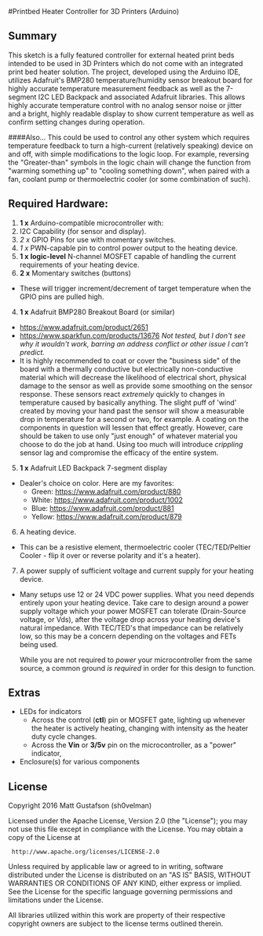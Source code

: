 #Printbed Heater Controller for 3D Printers (Arduino)

Summary
----

This sketch is a fully featured controller for external heated print beds intended to be used in 3D Printers which do not come with an integrated print bed heater solution. The project, developed using the Arduino IDE, utilizes Adafruit's BMP280 temperature/humidity sensor breakout board for highly accurate temperature measurement feedback as well as the 7-segment I2C LED Backpack and associated Adafruit libraries. This allows highly accurate temperature control with no analog sensor noise or jitter and a bright, highly readable display to show current temperature as well as confirm setting changes during operation.

####Also...
This could be used to control any other system which requires temperature feedback to turn a high-current (relatively speaking) device on and off, with simple modifications to the logic loop. For example, reversing the "Greater-than" symbols in the logic chain will change the function from "warming something up" to "cooling something down", when paired with a fan, coolant pump or thermoelectric cooler (or some combination of such).

Required Hardware:
----

1. **1 x** Arduino-compatible microcontroller with:
  1. I2C Capability (for sensor and display).
  2. _2 x_ GPIO Pins for use with momentary switches.
  3. _1 x_ PWN-capable pin to control power output to the heating device.
2. **1 x** **logic-level** N-channel MOSFET capable of handling the current requirements of your heating device.
3. **2 x** Momentary switches (buttons)
  * These will trigger increment/decrement of target temperature when the GPIO pins are pulled high.
4. **1 x** Adafruit BMP280 Breakout Board (or similar)
  * https://www.adafruit.com/product/2651
  * https://www.sparkfun.com/products/13676 _Not tested, but I don't see why it wouldn't work, barring an address conflict or other issue I can't predict._
  * It is highly recommended to coat or cover the "business side" of the board with a thermally conductive but electrically non-conductive material which will decrease the likelihood of electrical short, physical damage to the sensor as well as provide some smoothing on the sensor response. These sensors react _extremely_ quickly to changes in temperature caused by basically anything. The slight puff of 'wind' created by moving your hand past the sensor will show a measurable drop in temperature for a second or two, for example. A coating on the components in question will lessen that effect greatly. However, care should be taken to use only "just enough" of whatever material you choose to do the job at hand. Using too much will introduce _crippling_ sensor lag and compromise the efficacy of the entire system.
5. **1 x** Adafruit LED Backpack 7-segment display
  * Dealer's choice on color. Here are my favorites:
    * Green: https://www.adafruit.com/product/880
    * White: https://www.adafruit.com/product/1002
    * Blue: https://www.adafruit.com/product/881
    * Yellow: https://www.adafruit.com/product/879
6. A heating device.
  * This can be a resistive element, thermoelectric cooler (TEC/TED/Peltier Cooler - flip it over or reverse polarity and it's a heater).
7. A power supply of sufficient voltage and current supply for your heating device.
  * Many setups use 12 or 24 VDC power supplies. What you need depends entirely upon your heating device. Take care to design around a power supply voltage which your power MOSFET can tolerate (Drain-Source voltage, or Vds), after the voltage drop across your heating device's natural impedance. With TEC/TED's that impedance can be relatively low, so this may be a concern depending on the voltages and FETs being used.

    While you are not required to _power_ your microcontroller from the same source, a common ground _is required_ in order for this design to function.

Extras
----
* LEDs for indicators
  * Across the control (**ctl**) pin or MOSFET gate, lighting up whenever the heater is actively heating, changing with intensity as the heater duty cycle changes.
  * Across the **Vin** or **3/5v** pin on the microcontroller, as a "power" indicator,
* Enclosure(s) for various components

License
----

   Copyright 2016 Matt Gustafson (sh0velman)

   Licensed under the Apache License, Version 2.0 (the "License");
   you may not use this file except in compliance with the License.
   You may obtain a copy of the License at

     http://www.apache.org/licenses/LICENSE-2.0

   Unless required by applicable law or agreed to in writing, software
   distributed under the License is distributed on an "AS IS" BASIS,
   WITHOUT WARRANTIES OR CONDITIONS OF ANY KIND, either express or implied.
   See the License for the specific language governing permissions and
   limitations under the License.

   All libraries utilized within this work are property of their respective
   copyright owners are subject to the license terms outlined therein.
